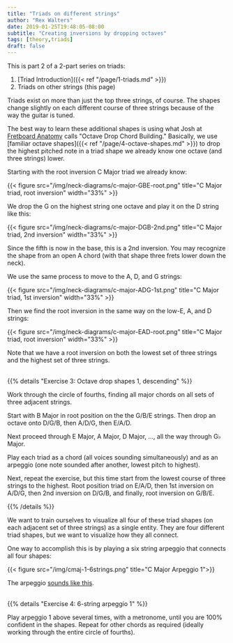 ```yaml
---
title: "Triads on different strings"
author: "Rex Walters"
date: 2019-01-25T19:48:05-08:00
subtitle: "Creating inversions by dropping octaves"
tags: [theory,triads]
draft: false
---
```


This is part 2 of a 2-part series on triads:

1. [Triad Introduction]({{< ref "/page/1-triads.md" >}})
2. Triads on other strings (this page)

Triads exist on more than just the top three strings, of course. The shapes change slightly on each different course of three strings because of the way the guitar is tuned.

The best way to learn these additional shapes is using what Josh at [Fretboard Anatomy](https://fretboard-anatomy.com) calls "Octave Drop Chord Building." Basically, we use [familiar octave shapes]({{< ref "/page/4-octave-shapes.md" >}}) to drop the highest pitched note in a triad shape we already know one octave (and three strings) lower.

Starting with the root inversion C Major triad we already know:

<div class="text-center">
{{< figure src="/img/neck-diagrams/c-major-GBE-root.png" title="C Major triad, root inversion" width="33%" >}}
</div>

We drop the G on the highest string one octave and play it on the D string like this:

<div class="text-center">
{{< figure src="/img/neck-diagrams/c-major-DGB-2nd.png" title="C Major triad, 2nd inversion" width="33%" >}}
</div>

Since the fifth is now in the base, this is a 2nd inversion. You may recognize the shape from an open A chord (with that shape three frets lower down the neck).

We use the same process to move to the A, D, and G strings:

<div class="text-center">
{{< figure src="/img/neck-diagrams/c-major-ADG-1st.png" title="C Major triad, 1st inversion" width="33%" >}}
</div>

Then we find the root inversion in the same way on the low-E, A, and D strings:

<div class="text-center">
{{< figure src="/img/neck-diagrams/c-major-EAD-root.png" title="C Major triad, root inversion" width="33%" >}}
</div>

Note that we have a root inversion on both the lowest set of three strings and the highest set of three strings.

<br/>
{{% details "Exercise 3: Octave drop shapes 1, descending" %}}
<div class="bg-info">
  <p>
    Work through the circle of fourths, finding all major chords on all sets of three adjacent strings.
  </p>
  <p>
    Start with B Major in root position on the the G/B/E strings. Then drop an octave onto D/G/B, then A/D/G, then E/A/D.
  </p>
  <p>
    Next proceed through E Major, A Major, D Major, ..., all the way through G&flat; Major.
  </p>
  <p>
    Play each triad as a chord (all voices sounding simultaneously) and as an arpeggio (one note sounded after another, lowest pitch to highest).
  </p>
  <p>
    Next, repeat the exercise, but this time start from the lowest course of three strings to the highest. Root position triad on E/A/D, then 1st inversion on A/D/G, then 2nd inversion on D/G/B, and finally, root inversion on G/B/E.
  </p>
</div>
{{% /details %}}

We want to train ourselves to visualize all four of these triad shapes (on each adjacent set of three strings) as a single entity. They are four different triad shapes, but we want to visualize how they all connect.

One way to accomplish this is by playing a six string arpeggio that connects all four shapes:

<div class="text-center">
{{< figure src="/img/cmaj-1-6strings.png" title="C Major Arpeggio 1">}}
</div>

The arpeggio [sounds like this](/audio/cmaj-1-6strings.mp3).

<br/>
{{% details "Exercise 4: 6-string arpeggio 1" %}}
<div class="bg-info">
  <p>
    Play arpeggio 1 above several times, with a metronome, until you are 100% confident in the shapes. Repeat for other chords as required (ideally working through the entire circle of fourths).
  </p>
</div>
